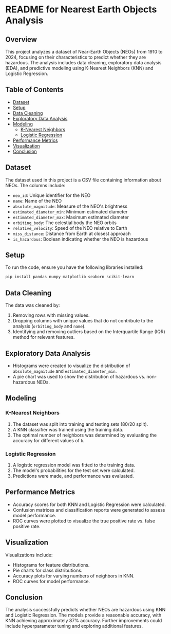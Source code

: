 # README for Nearest Earth Objects Analysis

## Overview

This project analyzes a dataset of Near-Earth Objects (NEOs) from 1910 to 2024, focusing on their characteristics to predict whether they are hazardous. The analysis includes data cleaning, exploratory data analysis (EDA), and predictive modeling using K-Nearest Neighbors (KNN) and Logistic Regression.

## Table of Contents

- [Dataset](#dataset)
- [Setup](#setup)
- [Data Cleaning](#data-cleaning)
- [Exploratory Data Analysis](#exploratory-data-analysis)
- [Modeling](#modeling)
  - [K-Nearest Neighbors](#k-nearest-neighbors)
  - [Logistic Regression](#logistic-regression)
- [Performance Metrics](#performance-metrics)
- [Visualization](#visualization)
- [Conclusion](#conclusion)

## Dataset

The dataset used in this project is a CSV file containing information about NEOs. The columns include:

- `neo_id`: Unique identifier for the NEO
- `name`: Name of the NEO
- `absolute_magnitude`: Measure of the NEO's brightness
- `estimated_diameter_min`: Minimum estimated diameter
- `estimated_diameter_max`: Maximum estimated diameter
- `orbiting_body`: The celestial body the NEO orbits
- `relative_velocity`: Speed of the NEO relative to Earth
- `miss_distance`: Distance from Earth at closest approach
- `is_hazardous`: Boolean indicating whether the NEO is hazardous

## Setup

To run the code, ensure you have the following libraries installed:

```bash
pip install pandas numpy matplotlib seaborn scikit-learn
```

## Data Cleaning

The data was cleaned by:

1. Removing rows with missing values.
2. Dropping columns with unique values that do not contribute to the analysis (`orbiting_body` and `name`).
3. Identifying and removing outliers based on the Interquartile Range (IQR) method for relevant features.

## Exploratory Data Analysis

- Histograms were created to visualize the distribution of `absolute_magnitude` and `estimated_diameter_min`.
- A pie chart was used to show the distribution of hazardous vs. non-hazardous NEOs.

## Modeling

### K-Nearest Neighbors

1. The dataset was split into training and testing sets (80/20 split).
2. A KNN classifier was trained using the training data.
3. The optimal number of neighbors was determined by evaluating the accuracy for different values of `k`.

### Logistic Regression

1. A logistic regression model was fitted to the training data.
2. The model's probabilities for the test set were calculated.
3. Predictions were made, and performance was evaluated.

## Performance Metrics

- Accuracy scores for both KNN and Logistic Regression were calculated.
- Confusion matrices and classification reports were generated to assess model performance.
- ROC curves were plotted to visualize the true positive rate vs. false positive rate.

## Visualization

Visualizations include:

- Histograms for feature distributions.
- Pie charts for class distributions.
- Accuracy plots for varying numbers of neighbors in KNN.
- ROC curves for model performance.

## Conclusion

The analysis successfully predicts whether NEOs are hazardous using KNN and Logistic Regression. The models provide a reasonable accuracy, with KNN achieving approximately 87% accuracy. Further improvements could include hyperparameter tuning and exploring additional features.

